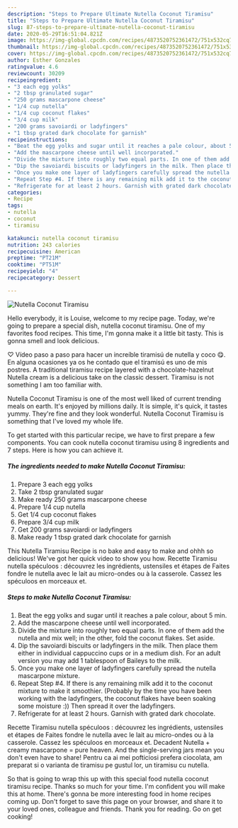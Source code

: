 ```yaml
---
description: "Steps to Prepare Ultimate Nutella Coconut Tiramisu"
title: "Steps to Prepare Ultimate Nutella Coconut Tiramisu"
slug: 87-steps-to-prepare-ultimate-nutella-coconut-tiramisu
date: 2020-05-29T16:51:04.821Z
image: https://img-global.cpcdn.com/recipes/4873520752361472/751x532cq70/nutella-coconut-tiramisu-recipe-main-photo.jpg
thumbnail: https://img-global.cpcdn.com/recipes/4873520752361472/751x532cq70/nutella-coconut-tiramisu-recipe-main-photo.jpg
cover: https://img-global.cpcdn.com/recipes/4873520752361472/751x532cq70/nutella-coconut-tiramisu-recipe-main-photo.jpg
author: Esther Gonzales
ratingvalue: 4.6
reviewcount: 30209
recipeingredient:
- "3 each egg yolks"
- "2 tbsp granulated sugar"
- "250 grams mascarpone cheese"
- "1/4 cup nutella"
- "1/4 cup coconut flakes"
- "3/4 cup milk"
- "200 grams savoiardi or ladyfingers"
- "1 tbsp grated dark chocolate for garnish"
recipeinstructions:
- "Beat the egg yolks and sugar until it reaches a pale colour, about 5 min."
- "Add the mascarpone cheese until well incorporated."
- "Divide the mixture into roughly two equal parts. In one of them add the nutella and mix well; in the other, fold the coconut flakes. Set aside."
- "Dip the savoiardi biscuits or ladyfingers in the milk. Then place them either in individual cappuccino cups or in a medium dish. For an adult version you may add 1 tablespoon of Baileys to the milk."
- "Once you make one layer of ladyfingers carefully spread the nutella mascarpone mixture."
- "Repeat Step #4. If there is any remaining milk add it to the coconut mixture to make it smoothier. (Probably by the time you have been working with the ladyfingers, the coconut flakes have been soaking some moisture :)) Then spread it over the ladyfingers."
- "Refrigerate for at least 2 hours. Garnish with grated dark chocolate."
categories:
- Recipe
tags:
- nutella
- coconut
- tiramisu

katakunci: nutella coconut tiramisu 
nutrition: 243 calories
recipecuisine: American
preptime: "PT21M"
cooktime: "PT51M"
recipeyield: "4"
recipecategory: Dessert

---
```



![Nutella Coconut Tiramisu](https://img-global.cpcdn.com/recipes/4873520752361472/751x532cq70/nutella-coconut-tiramisu-recipe-main-photo.jpg)

Hello everybody, it is Louise, welcome to my recipe page. Today, we're going to prepare a special dish, nutella coconut tiramisu. One of my favorites food recipes. This time, I'm gonna make it a little bit tasty. This is gonna smell and look delicious.

♡ Vídeo paso a paso para hacer un increíble tiramisú de nutella y coco 😋. En alguna ocasiones ya os he contado que el tiramisú es uno de mis postres. A traditional tiramisu recipe layered with a chocolate-hazelnut Nutella cream is a delicious take on the classic dessert. Tiramisu is not something I am too familiar with.

Nutella Coconut Tiramisu is one of the most well liked of current trending meals on earth. It's enjoyed by millions daily. It is simple, it's quick, it tastes yummy. They're fine and they look wonderful. Nutella Coconut Tiramisu is something that I've loved my whole life.


To get started with this particular recipe, we have to first prepare a few components. You can cook nutella coconut tiramisu using 8 ingredients and 7 steps. Here is how you can achieve it.

<!--inarticleads1-->

##### The ingredients needed to make Nutella Coconut Tiramisu:

1. Prepare 3 each egg yolks
1. Take 2 tbsp granulated sugar
1. Make ready 250 grams mascarpone cheese
1. Prepare 1/4 cup nutella
1. Get 1/4 cup coconut flakes
1. Prepare 3/4 cup milk
1. Get 200 grams savoiardi or ladyfingers
1. Make ready 1 tbsp grated dark chocolate for garnish


This Nutella Tiramisu Recipe is no bake and easy to make and ohhh so delicious! We&#39;ve got her quick video to show you how. Recette Tiramisu nutella spéculoos : découvrez les ingrédients, ustensiles et étapes de Faites fondre le nutella avec le lait au micro-ondes ou à la casserole. Cassez les spéculoos en morceaux et. 

<!--inarticleads2-->

##### Steps to make Nutella Coconut Tiramisu:

1. Beat the egg yolks and sugar until it reaches a pale colour, about 5 min.
1. Add the mascarpone cheese until well incorporated.
1. Divide the mixture into roughly two equal parts. In one of them add the nutella and mix well; in the other, fold the coconut flakes. Set aside.
1. Dip the savoiardi biscuits or ladyfingers in the milk. Then place them either in individual cappuccino cups or in a medium dish. For an adult version you may add 1 tablespoon of Baileys to the milk.
1. Once you make one layer of ladyfingers carefully spread the nutella mascarpone mixture.
1. Repeat Step #4. If there is any remaining milk add it to the coconut mixture to make it smoothier. (Probably by the time you have been working with the ladyfingers, the coconut flakes have been soaking some moisture :)) Then spread it over the ladyfingers.
1. Refrigerate for at least 2 hours. Garnish with grated dark chocolate.


Recette Tiramisu nutella spéculoos : découvrez les ingrédients, ustensiles et étapes de Faites fondre le nutella avec le lait au micro-ondes ou à la casserole. Cassez les spéculoos en morceaux et. Decadent Nutella + creamy mascarpone = pure heaven. And the single-serving jars mean you don&#39;t even have to share! Pentru ca ai mei pofticiosi prefera ciocolata, am preparat si o varianta de tiramisu pe gustul lor, un tiramisu cu nutella. 

So that is going to wrap this up with this special food nutella coconut tiramisu recipe. Thanks so much for your time. I'm confident you will make this at home. There's gonna be more interesting food in home recipes coming up. Don't forget to save this page on your browser, and share it to your loved ones, colleague and friends. Thank you for reading. Go on get cooking!
